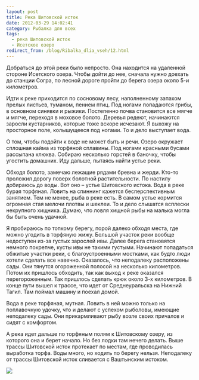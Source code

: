 ```yaml
---
layout: post
title: Река Шитовской исток
date: 2012-03-29 14:02:41
category: Рыбалка для всех
tags:
  - река Шитовской исток
  - Исетское озеро
redirect_from: /blog/Ribalka_dlia_vseh/12.html
---
```

Добраться до этой реки было непросто. Она находится на удаленной стороне
Исетского озера. Чтобы дойти до нее, сначала нужно доехать до станции
Согра, по лесной дороге пройти до берега озера около 5-и километров.

Идти к реке приходится по сосновому лесу, наполненному запахом прелых
листьев, туманом, пением птиц. Под ногами попадаются грибы, в основном
синявки и рыжики. Постепенно почва становится все мягче и мягче,
переходя в моховое болото. Деревья редеют, начинаются заросли
кустарников, которые тоже вскоре исчезают. Я выхожу на просторное поле,
колышущееся под ногами. То и дело выступает вода.

О том, чтобы подойти к воде не может быть и речи. Озеро окружает
сплошная кайма из торфяной сплавины. Под ногами красными бусами
рассыпана клюква. Собираю несколько горстей в баночку, чтобы угостить
домашних. Иду дальше, пытаясь найти устье реки.

Обходя болото, замечаю лежащие рядами бревна и жерди. Кто-то проложил
дорогу поверх болотной растительности. По настилу добираюсь до воды. Вот
оно – устье Шитовского истока. Вода в реке бурая торфяная. Ловить на
спиннинг кажется бесперспективным занятием. Тем не менее, рыба в реке
есть. В самом устье кормится огромная стая мелочи плотвы и шеклеи. То и
дело слышатся всплески некрупного хищника. Думаю, что ловля хищной рыбы
на малька могла бы быть очень удачной.

Я пробираюсь по топкому берегу, порой далеко обходя места, где можно
угодить в торфяную жижу. Большой участок реки вообще недоступен из-за
густых зарослей ивы. Далее берега становятся немного покрепче, кусты ивы
не такими густыми. Начинают попадаться обжитые участки реки, с
благоустроенными мостками, как будто люди хотели сделать все навечно.
Оказалось, что неподалеку расположены сады. Они тянутся огороженной
полосой на несколько километров. Потом их пришлось обходить, так как
выход к реке оказался перегороженным. Так пришлось сделать крюк около
3-х километров. В конце пути вышел к трассе, что идет от Среднеуральска
на Нижний Тагил. Там поймал машину и поехал домой.

Вода в реке торфяная, мутная. Ловить в ней можно только на поплавочную
удочку, что и делают с успехом рыболовы, имеющие неподалеку сады. Они
прикармливают рыбу возле своих причалов и сидят с комфортом.

А река идет дальше по торфяным полям к Шитовскому озеру, из которого она
и берет начало. Но без лодки там нечего делать. Выше трассы Шитовской
исток протекает по местам, где проводилась выработка торфа. Воды много,
но ходить по берегу нельзя. Неподалеку от трассы Шитовской исток
сливается с Ваштынским истоком.

![](http://fishingguru.ru/uploads/images/00/00/01/2012/03/29/140199.jpg)
